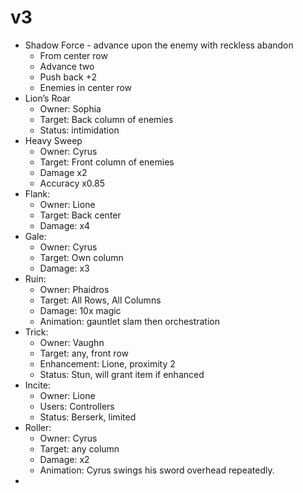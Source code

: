 # v3

- Shadow Force - advance upon the enemy with reckless abandon
    - From center row
    - Advance two
    - Push back +2
    - Enemies in center row
- Lion’s Roar
    - Owner: Sophia
    - Target: Back column of enemies
    - Status: intimidation
- Heavy Sweep
    - Owner: Cyrus
    - Target: Front column of enemies
    - Damage x2
    - Accuracy x0.85
- Flank:
    - Owner: Lione
    - Target: Back center
    - Damage: x4
- Gale:
    - Owner: Cyrus
    - Target: Own column
    - Damage: x3
- Ruin:
    - Owner: Phaidros
    - Target: All Rows, All Columns
    - Damage: 10x magic
    - Animation: gauntlet slam then orchestration
- Trick:
    - Owner: Vaughn
    - Target: any, front row
    - Enhancement: Lione, proximity 2
    - Status: Stun, will grant item if enhanced
- Incite:
    - Owner: Lione
    - Users: Controllers
    - Status: Berserk, limited
- Roller:
    - Owner: Cyrus
    - Target: any column
    - Damage: x2
    - Animation: Cyrus swings his sword overhead repeatedly.
-